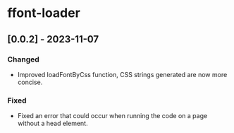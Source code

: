 # ffont-loader

## [0.0.2] - 2023-11-07

### Changed

- Improved loadFontByCss function, CSS strings generated are now more concise.

### Fixed

- Fixed an error that could occur when running the code on a page without a head element.